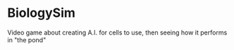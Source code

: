 # BiologySim
Video game about creating A.I. for cells to use, then seeing how it performs in "the pond"
